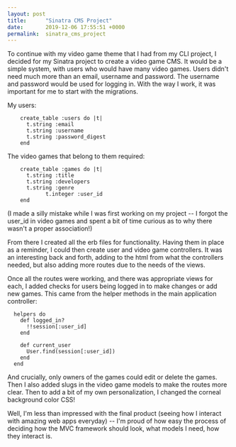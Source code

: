 ```yaml
---
layout: post
title:      "Sinatra CMS Project"
date:       2019-12-06 17:55:51 +0000
permalink:  sinatra_cms_project
---
```


To continue with my video game theme that I had from my CLI project, I decided for my Sinatra project to create a video game CMS. It would be a simple system, with users who would have many video games. Users didn't need much more than an email, username and password. The username and password would be used for logging in. With the way I work, it was important for me to start with the migrations. 

My users: 
```
    create_table :users do |t|
      t.string :email
      t.string :username
      t.string :password_digest
    end
```

The video games that belong to them required: 
```
    create_table :games do |t|
      t.string :title
      t.string :developers
      t.string :genre
			t.integer :user_id
    end
```

(I made a silly mistake while I was first working on my project -- I forgot the user_id in video games and spent a bit of time curious as to why there wasn't a proper association!) 

From there I created all the erb files for functionality. Having them in place as a reminder, I could then create user and video game controllers. It was an interesting back and forth, adding to the html from what the controllers needed, but also adding more routes due to the needs of the views. 

Once all the routes were working, and there was appropriate views for each, I added checks for users being logged in to make changes or add new games. This came from the helper methods in the main application controller: 
```
  helpers do
    def logged_in?
      !!session[:user_id]
    end

    def current_user
      User.find(session[:user_id])
    end
  end
```

And crucially, only owners of the games could edit or delete the games. Then I also added slugs in the video game models to make the routes more clear. Then to add a bit of my own personalization, I changed the corneal background color CSS! 

Well, I'm less than impressed with the final product (seeing how I interact with amazing web apps everyday) -- I'm proud of how easy the process of deciding how the MVC framework should look, what models I need, how they interact is. 
